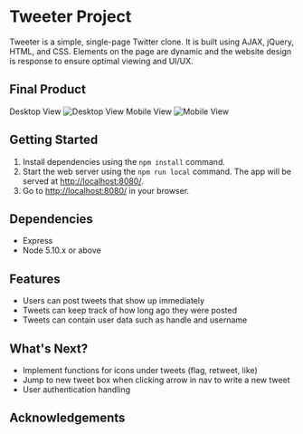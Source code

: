 # Tweeter Project

Tweeter is a simple, single-page Twitter clone. It is built using AJAX, jQuery, HTML, and CSS. Elements on the page are dynamic and the website design is response to ensure optimal viewing and UI/UX.

## Final Product

Desktop View ![Desktop View]()
Mobile View ![Mobile View]()

## Getting Started

1. Install dependencies using the `npm install` command.
2. Start the web server using the `npm run local` command. The app will be served at <http://localhost:8080/>.
3. Go to <http://localhost:8080/> in your browser.

## Dependencies

- Express
- Node 5.10.x or above

## Features

- Users can post tweets that show up immediately
- Tweets can keep track of how long ago they were posted
- Tweets can contain user data such as handle and username

## What's Next?

- Implement functions for icons under tweets (flag, retweet, like)
- Jump to new tweet box when clicking arrow in nav to write a new tweet
- User authentication handling

## Acknowledgements
